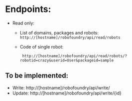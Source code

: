
# Endpoints:

* Read only: 
   * List of domains, packages and robots: 
        ```http://[hostname]/robofoundry/api/read/robots ```
   * Code of single robot:
   
     ``` http://[hostname]/robofoundry/api/read/robots/?        robotid=crazy&userid=User&packageid=sample```


## To be implemented:
* Write: 
        http://[hostname]/robofoundry/api/write/
* Update:
        http://[hostname]/robofoundry/api/write/{id}

